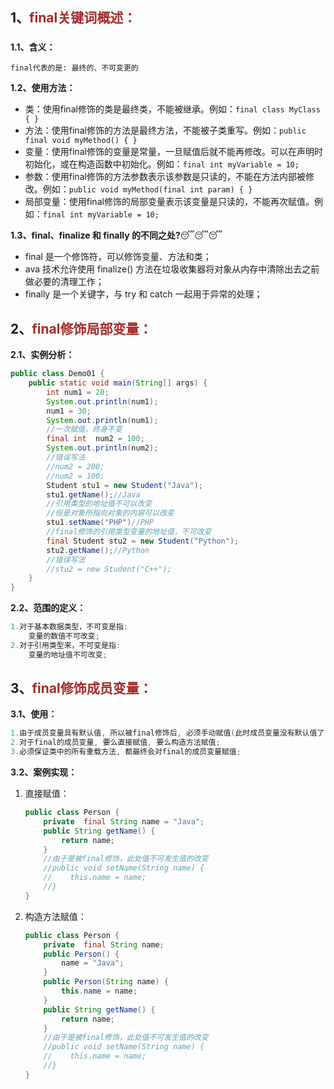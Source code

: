 ## 1、<span style="color:brown">final关键词概述：</span>

### <!--对于类、方法来说，abstract 和 final 关键词不能同时出现-->

**1.1、含义：**

```apl
final代表的是: 最终的、不可变更的
```

**1.2、使用方法：**

- 类：使用final修饰的类是最终类，不能被继承。例如：`final class MyClass { }`
- 方法：使用final修饰的方法是最终方法，不能被子类重写。例如：`public final void myMethod() { }`
- 变量：使用final修饰的变量是常量，一旦赋值后就不能再修改。可以在声明时初始化，或在构造函数中初始化。例如：`final int myVariable = 10;`
- 参数：使用final修饰的方法参数表示该参数是只读的，不能在方法内部被修改。例如：`public void myMethod(final int param) { }`
- 局部变量：使用final修饰的局部变量表示该变量是只读的，不能再次赋值。例如：`final int myVariable = 10;`

**1.3、final、finalize 和 finally 的不同之处?**😴😴😴

- final 是一个修饰符，可以修饰变量、方法和类；
- ava 技术允许使用 finalize() 方法在垃圾收集器将对象从内存中清除出去之前做必要的清理工作；
- finally 是一个关键字，与 try 和 catch 一起用于异常的处理；



## 2、<span style="color:brown">final修饰局部变量：</span>

**2.1、实例分析：**

```java
public class Demo01 {
    public static void main(String[] args) {
        int num1 = 20;
        System.out.println(num1);
        num1 = 30;
        System.out.println(num1);
        //一次赋值，终身不变
        final int  num2 = 100;
        System.out.println(num2);
        //错误写法
        //num2 = 200;
        //num2 = 100;
        Student stu1 = new Student("Java");
        stu1.getName();//Java
        //引用类型的地址值不可以改变
        //但是对象所指向对象的内容可以改变
        stu1.setName("PHP")//PHP
        //final修饰的引用类型变量的地址值，不可改变
        final Student stu2 = new Student("Python");
        stu2.getName();//Python
        //错误写法
        //stu2 = new Student("C++");
    }
}
```

**2.2、范围的定义：**

```Java
1.对于基本数据类型，不可变是指:
    变量的数值不可改变;
2.对于引用类型来，不可变是指:
    变量的地址值不可改变;
```



## 3、<span style="color:brown">final修饰成员变量：</span>

**3.1、使用：**

```java
1.由于成员变量具有默认值, 所以被final修饰后, 必须手动赋值(此时成员变量没有默认值了);
2.对于final的成员变量, 要么直接赋值, 要么构造方法赋值;
3.必须保证类中的所有重载方法, 都最终会对final的成员变量赋值;
```

**3.2、案例实现：**

1. 直接赋值：

   ```java
   public class Person {
       private  final String name = "Java";
       public String getName() {
           return name;
       }
       //由于是被final修饰，此处值不可发生值的改变
       //public void setName(String name) {
       //    this.name = name;
       //}
   }
   ```

2. 构造方法赋值：

   ```java
   public class Person {
       private  final String name;
       public Person() {
           name = "Java";
       }
       public Person(String name) {
           this.name = name;
       }
       public String getName() {
           return name;
       }
       //由于是被final修饰，此处值不可发生值的改变
       //public void setName(String name) {
       //    this.name = name;
       //}
   }
   ```

   


